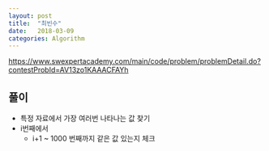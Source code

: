 ```yaml
---
layout: post
title:  "최빈수"
date:   2018-03-09
categories: Algorithm
---
```


<https://www.swexpertacademy.com/main/code/problem/problemDetail.do?contestProbId=AV13zo1KAAACFAYh>

## 풀이

- 특정 자료에서 가장 여러번 나타나는 값 찾기	
- i번째에서
  - i+1 ~ 1000 번째까지 같은 값 있는지 체크
